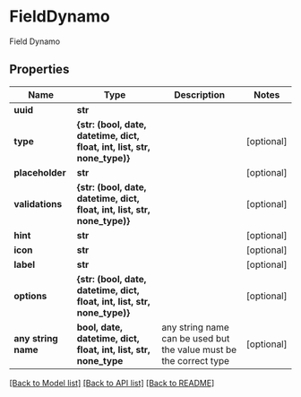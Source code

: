 # FieldDynamo

Field Dynamo

## Properties
Name | Type | Description | Notes
------------ | ------------- | ------------- | -------------
**uuid** | **str** |  | 
**type** | **{str: (bool, date, datetime, dict, float, int, list, str, none_type)}** |  | [optional] 
**placeholder** | **str** |  | [optional] 
**validations** | **{str: (bool, date, datetime, dict, float, int, list, str, none_type)}** |  | [optional] 
**hint** | **str** |  | [optional] 
**icon** | **str** |  | [optional] 
**label** | **str** |  | [optional] 
**options** | **{str: (bool, date, datetime, dict, float, int, list, str, none_type)}** |  | [optional] 
**any string name** | **bool, date, datetime, dict, float, int, list, str, none_type** | any string name can be used but the value must be the correct type | [optional]

[[Back to Model list]](../README.md#documentation-for-models) [[Back to API list]](../README.md#documentation-for-api-endpoints) [[Back to README]](../README.md)


